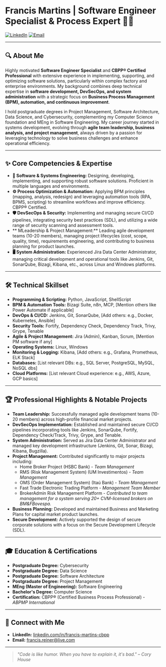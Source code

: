# Francis Martins | Software Engineer Specialist & Process Expert 👨‍💻

[![LinkedIn](https://img.shields.io/badge/LinkedIn-Connect-0A66C2?style=for-the-badge&logo=linkedin)](https://www.linkedin.com/in/francis-martins-cbpp/)
[![Email](https://img.shields.io/badge/Email-Contact_Me-D14836?style=for-the-badge&logo=gmail&logoColor=white)](mailto:francis.reiner@live.com)

---

## 🔍 About Me

Highly motivated **Software Engineer Specialist** and **CBPP® Certified Professional** with extensive experience in implementing, supporting, and optimizing software solutions, particularly within complex factory and enterprise environments. My background combines deep technical expertise in **software development, DevSecOps, and system administration** with a strategic focus on **Business Process Management (BPM), automation, and continuous improvement**.

I hold postgraduate degrees in Project Management, Software Architecture, Data Science, and Cybersecurity, complementing my Computer Science foundation and MEng in Software Engineering. My career journey started in systems development, evolving through **agile team leadership, business analysis, and project management**, always driven by a passion for leveraging technology to solve business challenges and enhance operational efficiency.

---

## ✨ Core Competencies & Expertise

* **🚀 Software & Systems Engineering:** Designing, developing, implementing, and supporting robust software solutions. Proficient in multiple languages and environments.
* **⚙️ Process Optimization & Automation:** Applying BPM principles (mapping, analysis, redesign) and leveraging automation tools (RPA, BPMS, scripting) to streamline workflows and improve efficiency. CBPP® Certified.
* **🛡️ DevSecOps & Security:** Implementing and managing secure CI/CD pipelines, integrating security best practices (SDL), and utilizing a wide range of security scanning and assessment tools.
* ** MLeadership & Project Management:** Leading agile development teams (10-20 members), managing project lifecycles (cost, scope, quality, time), requirements engineering, and contributing to business planning for product launches.
* **🖥️ System Administration:** Experienced Jira Data Center Administrator, managing critical development and operational tools like Jenkins, Git, SonarQube, Bizagi, Kibana, etc., across Linux and Windows platforms.

---

## 🛠️ Technical Skillset

* **Programming & Scripting:** Python, JavaScript, ShellScript
* **BPM & Automation Tools:** Bizagi Suite, n8n, MCP, [Mention others like Power Automate if applicable]
* **DevOps & CI/CD:** Jenkins, Git, SonarQube, [Add others: e.g., Docker, Kubernetes, Ansible]
* **Security Tools:** Fortify, Dependency Check, Dependency Track, Trivy, Grype, Tenable
* **Agile & Project Management:** Jira (Admin), Kanban, Scrum, [Mention PM software if any]
* **Operating Systems:** Linux, Windows
* **Monitoring & Logging:** Kibana, [Add others: e.g., Grafana, Prometheus, ELK Stack]
* **Databases:** [List relevant DBs: e.g., SQL Server, PostgreSQL, MySQL, NoSQL dbs]
* **Cloud Platforms:** [List relevant Cloud experience: e.g., AWS, Azure, GCP basics]

---

## 🏆 Professional Highlights & Notable Projects

* **Team Leadership:** Successfully managed agile development teams (10-20 members) across high-profile financial market projects.
* **DevSecOps Implementation:** Established and maintained secure CI/CD pipelines incorporating tools like Jenkins, SonarQube, Fortify, Dependency Check/Track, Trivy, Grype, and Tenable.
* **System Administration:** Served as Jira Data Center Administrator and managed key development infrastructure (Jenkins, Git, Sonar, Bizagi, Kibana, Bugzilla).
* **Project Management:** Contributed significantly to major projects including:
    * Home Broker Project (HSBC Bank) - *Team Management*
    * RMS (Risk Management System) (UM Investimentos) - *Team Management*
    * OMS (Order Management System) (Itaú Bank) - *Team Management*
    * Fast Trade Electronic Trading Platform - *Management Team Member*
    * BrokerAdmin Risk Management Platform - *Contributed to team management for a system serving 20+ CVM-licensed brokers on BM&FBovespa.*
* **Business Planning:** Developed and maintained Business and Marketing Plans for capital market product launches.
* **Secure Development:** Actively supported the design of secure corporate solutions with a focus on the Secure Development Lifecycle (SDL).

---

## 🎓 Education & Certifications

* **Postgraduate Degree:** Cybersecurity
* **Postgraduate Degree:** Data Science
* **Postgraduate Degree:** Software Architecture
* **Postgraduate Degree:** Project Management
* **MEng (Master of Engineering):** Software Engineering
* **Bachelor's Degree:** Computer Science
* **Certification:** CBPP® (Certified Business Process Professional) - *ABPMP International*

---

## 🔗 Connect with Me

* **LinkedIn:** [linkedin.com/in/francis-martins-cbpp](https://www.linkedin.com/in/francis-martins-cbpp/)
* **Email:** [francis.reiner@live.com](mailto:francis.reiner@live.com)

---

> *"Code is like humor. When you have to explain it, it's bad." – Cory House*
